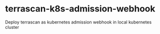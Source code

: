 # terrascan-k8s-admission-webhook
Deploy terrascan as kubernetes admission webhook in local kubernetes cluster
